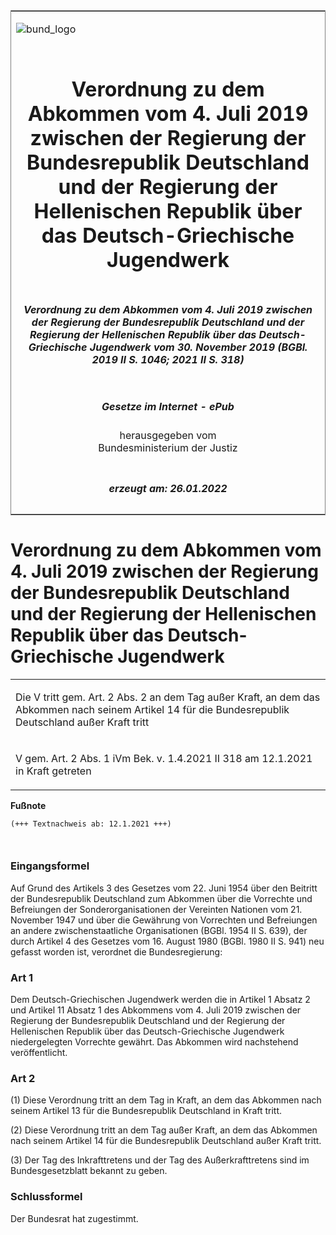 <span id="DECKBLATT.html"></span>

<table border="0" frame="border" width="100%">

<tr valign="top">

<td align="left">

![bund\_logo](BfJ_2021_Web_de_de.gif)

</td>

<td align="right">

 

</td>

</tr>

<tr align="center" valign="middle">

<td colspan="2">

# Verordnung zu dem Abkommen vom 4. Juli 2019 zwischen der Regierung der Bundesrepublik Deutschland und der Regierung der Hellenischen Republik über das Deutsch-Griechische Jugendwerk

</td>

</tr>

<tr align="center" valign="middle">

<td colspan="2">

##### Verordnung zu dem Abkommen vom 4. Juli 2019 zwischen der Regierung der Bundesrepublik Deutschland und der Regierung der Hellenischen Republik über das Deutsch-Griechische Jugendwerk vom 30. November 2019 (BGBl. 2019 II S. 1046; 2021 II S. 318)

</td>

</tr>

<tr align="center" valign="middle">

<td colspan="2">

  
  

##### Gesetze im Internet - ePub  
  
herausgegeben vom  
Bundesministerium der Justiz

</td>

</tr>

<tr align="center" valign="bottom">

<td colspan="2">

  
  

##### erzeugt am: 26.01.2022

</td>

</tr>

</table>

<span id="BJNR104620019.html"></span>

# Verordnung zu dem Abkommen vom 4. Juli 2019 zwischen der Regierung der Bundesrepublik Deutschland und der Regierung der Hellenischen Republik über das Deutsch-Griechische Jugendwerk

<div>

<div class="jnhtml">

<table width="100%">

<colgroup>

<col width="10%">

</col>

<col width="90%">

</col>

</colgroup>

<tr>

<td class="StandkommentarAufh" colspan="2">

Die V tritt gem. Art. 2 Abs. 2 an dem Tag außer Kraft, an dem das
Abkommen nach seinem Artikel 14 für die Bundesrepublik Deutschland außer
Kraft tritt

</div>

</div>

</td>

</tr>

<tr>

<td colspan="2">

V gem. Art. 2 Abs. 1 iVm Bek. v. 1.4.2021 II 318 am 12.1.2021 in Kraft
getreten

</td>

</tr>

</table>

</div>

</div>

<div>

  
**Fußnote**

<div class="jnhtml">

<div>

<div class="jurAbsatz">

  

``` 
(+++ Textnachweis ab: 12.1.2021 +++)

 
```

</div>

</div>

</div>

</div>

<span id="BJNR104620019BJNE000100000.html"></span>

### Eingangsformel  

<div>

<div class="jnhtml">

<div>

<div class="jurAbsatz">

Auf Grund des Artikels 3 des Gesetzes vom 22. Juni 1954 über den
Beitritt der Bundesrepublik Deutschland zum Abkommen über die Vorrechte
und Befreiungen der Sonderorganisationen der Vereinten Nationen vom 21.
November 1947 und über die Gewährung von Vorrechten und Befreiungen an
andere zwischenstaatliche Organisationen (BGBl. 1954 II S. 639), der
durch Artikel 4 des Gesetzes vom 16. August 1980 (BGBl. 1980 II S. 941)
neu gefasst worden ist, verordnet die Bundesregierung:

</div>

</div>

</div>

</div>

<span id="BJNR104620019BJNE000200000.html"></span>

### Art 1  

<div>

<div class="jnhtml">

<div>

<div class="jurAbsatz">

Dem Deutsch-Griechischen Jugendwerk werden die in Artikel 1 Absatz 2 und
Artikel 11 Absatz 1 des Abkommens vom 4. Juli 2019 zwischen der
Regierung der Bundesrepublik Deutschland und der Regierung der
Hellenischen Republik über das Deutsch-Griechische Jugendwerk
niedergelegten Vorrechte gewährt. Das Abkommen wird nachstehend
veröffentlicht.

</div>

</div>

</div>

</div>

<span id="BJNR104620019BJNE000300000.html"></span>

### Art 2  

<div>

<div class="jnhtml">

<div>

<div class="jurAbsatz">

(1) Diese Verordnung tritt an dem Tag in Kraft, an dem das Abkommen nach
seinem Artikel 13 für die Bundesrepublik Deutschland in Kraft tritt.

</div>

<div class="jurAbsatz">

(2) Diese Verordnung tritt an dem Tag außer Kraft, an dem das Abkommen
nach seinem Artikel 14 für die Bundesrepublik Deutschland außer Kraft
tritt.

</div>

<div class="jurAbsatz">

(3) Der Tag des Inkrafttretens und der Tag des Außerkrafttretens sind im
Bundesgesetzblatt bekannt zu geben.

</div>

</div>

</div>

</div>

<span id="BJNR104620019BJNE000400000.html"></span>

### Schlussformel  

<div>

<div class="jnhtml">

<div>

<div class="jurAbsatz">

Der Bundesrat hat zugestimmt.

</div>

</div>

</div>

</div>
